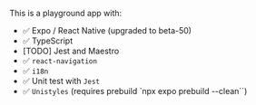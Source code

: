 This is a playground app with:

- ✅ Expo / React Native (upgraded to beta-50)
- ✅ TypeScript
- [TODO] Jest and Maestro
- ✅ `react-navigation`
- ✅ `i18n`
- ✅ Unit test with `Jest`
- ✅ `Unistyles` (requires prebuild `npx expo prebuild --clean``)
